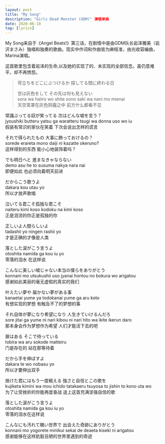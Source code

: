 ```yaml
---   
layout: post   
title: "My Song"   
description: "Girls Dead Monster (GDM)" 演唱单曲   
date: 2020-06-10   
tag: [lyrics]   
---   
```

My Song来自于《Angel Beats!》第三话，在剧情中是由GDM队长岩泽雅美（岩沢まさみ）独唱和独奏的歌曲。现实中作词和作曲皆为麻枝准，由光收容编曲，Marina演唱。   

这首歌里包含着岩泽的生命,以及她的实现了的、未实现的全部信念。虽仍意难平，却不再愤怨。   

>苛立ちをどこにぶつけるか 探してる間に終わる日  
>
>空は灰色をして その先は何も見えない   
 sora wa haiiro wo shite sono saki wa nani mo mienai   
 天空笼罩在灰色阴霾之中 前方什么都看不见   
 
 常識ぶってる奴が笑ってる 次はどんな嘘を言う？  
 jyoushiki butteru yatsu ga waratteru tsugi wa donna uso wo iu  
 假装有常识的家伙在笑着 下次会说出怎样的谎言  
 
 それで得られたもの 大事に飾っておけるの？  
 sorede erareta mono daiji ni kazatte okeruno?  
 这样得到的东西 能小心地装饰着吗？  
 
 でも明日へと 進まなきゃならない  
 demo asu he to susuma nakya nara nai  
 即便如此 也必须向着明天前进  
 
 だからこう歌うよ  
 dakara kou utau yo  
 所以才放声歌唱  
 
 泣いてる君こそ孤独な君こそ  
 naiteru kimi koso kodoku na kimi koso  
 正是泪流的你正是孤独的你  
 
 正しいよ人間らしいよ  
 tadashii yo ningen rashii yo  
 才是正确的才像是人类  
 
 落とした涙がこう言うよ  
 otoshita namida ga kou iu yo  
 零落的泪水 在这样说  
 
 こんなに美しい嘘じゃない本当の僕らをありがとう  
 konnani mo utsukushii uso jyanai hontou no bokura wo arigatou   
 感谢如此美丽的毫无虚假的真实的我们  
 
 叶えたい夢や 届かない夢がある事  
 kanaetai yume ya todokanai yume ga aru koto  
 有想实现的梦想 有触及不了的梦想的事  
  
 それ自体が夢になり希望になり 人生きていけるんだろ  
 sore jitai ga yume ni nari kibou ni nari hito wa ikite ikerun daro  
 那本身会作为梦想作为希望 人们才能活下去的吧  
 
 扉はある そこで待っている  
 tobira wa aru sokode matteiru  
 门是存在的 站在那等待着  
 
 だから手を伸ばすよ  
 dakara te wo nobasu yo  
 所以才要伸出双手  
 
 挫けた君にはもう一度戦える 強さと自信とこの歌を  
 kujiketa kimini wa mou ichido tatakaeru tsuyosa to jishin to kono uta wo  
 为了让受挫折的你能再度奋战 送上这首充满坚强自信的歌  
 
 落とした涙がこう言うよ  
 otoshita namida ga kou iu yo  
 零落的泪水在这样说  
 
 こんなにも汚れて醜い世界で 出会えた奇跡にありがとう  
 konnani mo yogorete minikui sekai de deaeta kiseki ni arigatou  
 感谢能够在这样肮脏丑陋的世界里遇到的奇迹  

